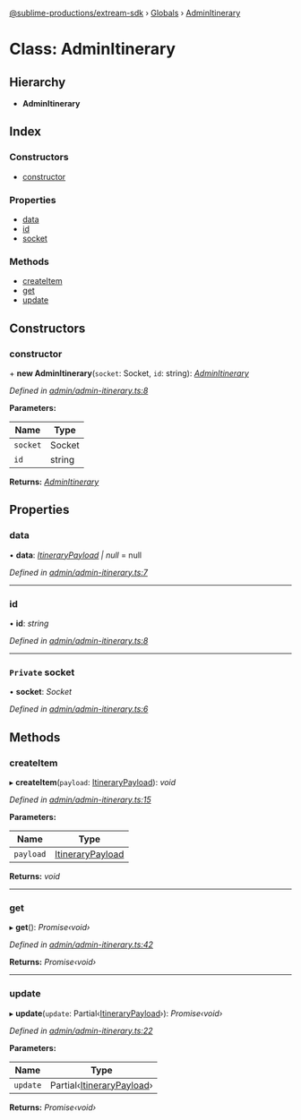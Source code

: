 [@sublime-productions/extream-sdk](../README.md) › [Globals](../globals.md) › [AdminItinerary](adminitinerary.md)

# Class: AdminItinerary

## Hierarchy

* **AdminItinerary**

## Index

### Constructors

* [constructor](adminitinerary.md#constructor)

### Properties

* [data](adminitinerary.md#data)
* [id](adminitinerary.md#id)
* [socket](adminitinerary.md#private-socket)

### Methods

* [createItem](adminitinerary.md#createitem)
* [get](adminitinerary.md#get)
* [update](adminitinerary.md#update)

## Constructors

###  constructor

\+ **new AdminItinerary**(`socket`: Socket, `id`: string): *[AdminItinerary](adminitinerary.md)*

*Defined in [admin/admin-itinerary.ts:8](https://github.com/Extream-SaaS/ex-sdk/blob/67dc47e/src/admin/admin-itinerary.ts#L8)*

**Parameters:**

Name | Type |
------ | ------ |
`socket` | Socket |
`id` | string |

**Returns:** *[AdminItinerary](adminitinerary.md)*

## Properties

###  data

• **data**: *[ItineraryPayload](../interfaces/itinerarypayload.md) | null* = null

*Defined in [admin/admin-itinerary.ts:7](https://github.com/Extream-SaaS/ex-sdk/blob/67dc47e/src/admin/admin-itinerary.ts#L7)*

___

###  id

• **id**: *string*

*Defined in [admin/admin-itinerary.ts:8](https://github.com/Extream-SaaS/ex-sdk/blob/67dc47e/src/admin/admin-itinerary.ts#L8)*

___

### `Private` socket

• **socket**: *Socket*

*Defined in [admin/admin-itinerary.ts:6](https://github.com/Extream-SaaS/ex-sdk/blob/67dc47e/src/admin/admin-itinerary.ts#L6)*

## Methods

###  createItem

▸ **createItem**(`payload`: [ItineraryPayload](../interfaces/itinerarypayload.md)): *void*

*Defined in [admin/admin-itinerary.ts:15](https://github.com/Extream-SaaS/ex-sdk/blob/67dc47e/src/admin/admin-itinerary.ts#L15)*

**Parameters:**

Name | Type |
------ | ------ |
`payload` | [ItineraryPayload](../interfaces/itinerarypayload.md) |

**Returns:** *void*

___

###  get

▸ **get**(): *Promise‹void›*

*Defined in [admin/admin-itinerary.ts:42](https://github.com/Extream-SaaS/ex-sdk/blob/67dc47e/src/admin/admin-itinerary.ts#L42)*

**Returns:** *Promise‹void›*

___

###  update

▸ **update**(`update`: Partial‹[ItineraryPayload](../interfaces/itinerarypayload.md)›): *Promise‹void›*

*Defined in [admin/admin-itinerary.ts:22](https://github.com/Extream-SaaS/ex-sdk/blob/67dc47e/src/admin/admin-itinerary.ts#L22)*

**Parameters:**

Name | Type |
------ | ------ |
`update` | Partial‹[ItineraryPayload](../interfaces/itinerarypayload.md)› |

**Returns:** *Promise‹void›*
